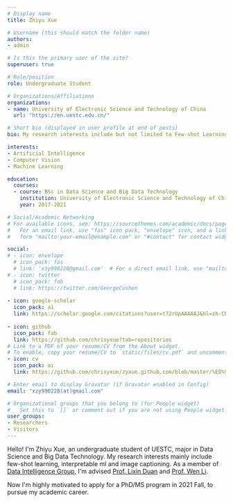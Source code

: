 ```yaml
---
# Display name
title: Zhiyu Xue

# Username (this should match the folder name)
authors:
- admin

# Is this the primary user of the site?
superuser: true

# Role/position
role: Undergraduate Student

# Organizations/Affiliations
organizations:
- name: University of Electronic Science and Technology of China
  url: "https://en.uestc.edu.cn/"

# Short bio (displayed in user profile at end of posts)
bio: My research interests include but not limited to Few-shot Learning, Interpretable ML and Reinforcement Learning.

interests:
- Artificial Intelligence
- Computer Vision
- Machine Learning

education:
  courses:
  - course: BSc in Data Science and Big Data Technology
    institution: University of Electronic Science and Technology of China
    year: 2017-2021

# Social/Academic Networking
# For available icons, see: https://sourcethemes.com/academic/docs/page-builder/#icons
#   For an email link, use "fas" icon pack, "envelope" icon, and a link in the
#   form "mailto:your-email@example.com" or "#contact" for contact widget.

social:
# - icon: envelope
  # icon_pack: fas
  # link: 'xzy990228@gmail.com'  # For a direct email link, use "mailto:test@example.org".
# - icon: twitter
  # icon_pack: fab
  # link: https://twitter.com/GeorgeCushen
  
- icon: google-scholar
  icon_pack: ai
  link: https://scholar.google.com/citations?user=t72rUpAAAAAJ&hl=zh-CN
  
- icon: github
  icon_pack: fab
  link: https://github.com/chrisyxue?tab=repositories
# Link to a PDF of your resume/CV from the About widget.
# To enable, copy your resume/CV to `static/files/cv.pdf` and uncomment the lines below.
- icon: cv
  icon_pack: ai
  link: https://github.com/chrisyxue/zyxue.github.com/blob/master/%E8%96%9B%E8%87%B3%E5%96%BB-CV.pdf

# Enter email to display Gravatar (if Gravatar enabled in Config)
email: "xzy990228(at)gmail.com"

# Organizational groups that you belong to (for People widget)
#   Set this to `[]` or comment out if you are not using People widget.
user_groups:
- Researchers
- Visitors
---
```


Hello! I'm Zhiyu Xue, an undergraduate student of UESTC, major in Data Science and Big Data Technology. My research interests mainly include few-shot learning, interpretable ml and image captioning. As a member of [Data Intelligence Group](https://diggers.ai/), I'm advised [Prof. Lixin Duan](https://scholar.google.com.sg/citations?user=inRIcS0AAAAJ&hl=en) and [Prof. Wen Li](https://scholar.google.com.sg/citations?user=yjG4Eg4AAAAJ&hl=en).   

Now I'm highly motivated to apply for a PhD/MS program in 2021 Fall, to pursue my academic career. 


